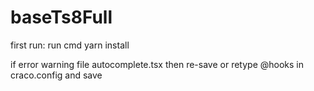 # baseTs8Full

first run: run cmd yarn install

if error warning file autocomplete.tsx then re-save or retype @hooks in craco.config and save